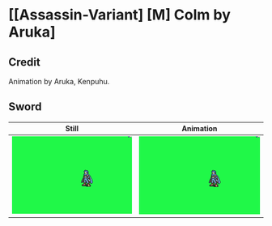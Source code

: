 # [\[Assassin-Variant\] \[M\] Colm by Aruka]

## Credit

Animation by Aruka, Kenpuhu.

	
## Sword

| Still | Animation |
| :---: | :-------: |
| ![Sword still](./Sword_000.png) | ![Sword animation](./Sword.gif) |
